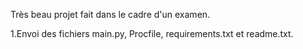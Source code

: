 Très beau projet fait dans le cadre d'un examen.

1.Envoi des fichiers main.py, Procfile, requirements.txt et readme.txt.